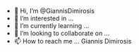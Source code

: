 - 👋 Hi, I’m @GiannisDimirosis
- 👀 I’m interested in ...
- 🌱 I’m currently learning ...
- 💞️ I’m looking to collaborate on ...
- 📫 How to reach me ...
Giannis Dimirosis
<!---
GiannisDimirosis/GiannisDimirosis is a ✨ special ✨ repository because its `README.md` (this file) appears on your GitHub profile.
You can click the Preview link to take a look at your changes.
--->
